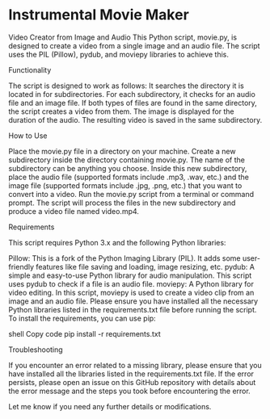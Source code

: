 # Instrumental Movie Maker

Video Creator from Image and Audio
This Python script, movie.py, is designed to create a video from a single image and an audio file. The script uses the PIL (Pillow), pydub, and moviepy libraries to achieve this.

Functionality

The script is designed to work as follows:
It searches the directory it is located in for subdirectories.
For each subdirectory, it checks for an audio file and an image file.
If both types of files are found in the same directory, the script creates a video from them. The image is displayed for the duration of the audio. The resulting video is saved in the same subdirectory.

How to Use

Place the movie.py file in a directory on your machine.
Create a new subdirectory inside the directory containing movie.py. The name of the subdirectory can be anything you choose.
Inside this new subdirectory, place the audio file (supported formats include .mp3, .wav, etc.) and the image file (supported formats include .jpg, .png, etc.) that you want to convert into a video.
Run the movie.py script from a terminal or command prompt. The script will process the files in the new subdirectory and produce a video file named video.mp4.

Requirements

This script requires Python 3.x and the following Python libraries:

Pillow: This is a fork of the Python Imaging Library (PIL). It adds some user-friendly features like file saving and loading, image resizing, etc.
pydub: A simple and easy-to-use Python library for audio manipulation. This script uses pydub to check if a file is an audio file.
moviepy: A Python library for video editing. In this script, moviepy is used to create a video clip from an image and an audio file.
Please ensure you have installed all the necessary Python libraries listed in the requirements.txt file before running the script. To install the requirements, you can use pip:

shell
Copy code
pip install -r requirements.txt

Troubleshooting

If you encounter an error related to a missing library, please ensure that you have installed all the libraries listed in the requirements.txt file. If the error persists, please open an issue on this GitHub repository with details about the error message and the steps you took before encountering the error.

Let me know if you need any further details or modifications.
